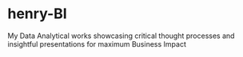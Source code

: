 # henry-BI
My Data Analytical works showcasing critical thought processes and insightful presentations for maximum Business Impact

